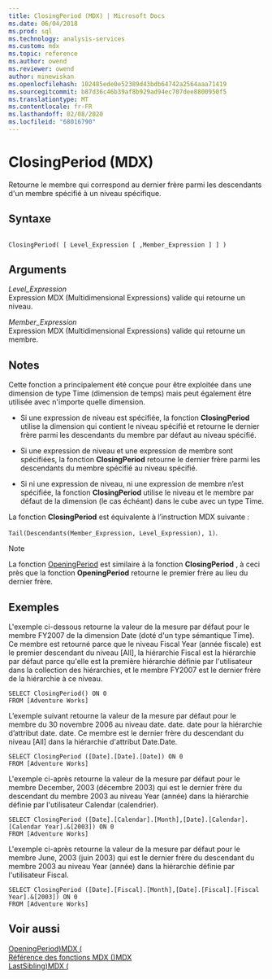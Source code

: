 ```yaml
---
title: ClosingPeriod (MDX) | Microsoft Docs
ms.date: 06/04/2018
ms.prod: sql
ms.technology: analysis-services
ms.custom: mdx
ms.topic: reference
ms.author: owend
ms.reviewer: owend
author: minewiskan
ms.openlocfilehash: 102485ede0e52389d43bdb64742a2564aaa71419
ms.sourcegitcommit: b87d36c46b39af8b929ad94ec707dee8800950f5
ms.translationtype: MT
ms.contentlocale: fr-FR
ms.lasthandoff: 02/08/2020
ms.locfileid: "68016790"
---
```

# <a name="closingperiod-mdx"></a>ClosingPeriod (MDX)


  Retourne le membre qui correspond au dernier frère parmi les descendants d'un membre spécifié à un niveau spécifique.  
  
## <a name="syntax"></a>Syntaxe  
  
```  
  
ClosingPeriod( [ Level_Expression [ ,Member_Expression ] ] )  
```  
  
## <a name="arguments"></a>Arguments  
 *Level_Expression*  
 Expression MDX (Multidimensional Expressions) valide qui retourne un niveau.  
  
 *Member_Expression*  
 Expression MDX (Multidimensional Expressions) valide qui retourne un membre.  
  
## <a name="remarks"></a>Notes  
 Cette fonction a principalement été conçue pour être exploitée dans une dimension de type Time (dimension de temps) mais peut également être utilisée avec n'importe quelle dimension.  
  
-   Si une expression de niveau est spécifiée, la fonction **ClosingPeriod** utilise la dimension qui contient le niveau spécifié et retourne le dernier frère parmi les descendants du membre par défaut au niveau spécifié.  
  
-   Si une expression de niveau et une expression de membre sont spécifiées, la fonction **ClosingPeriod** retourne le dernier frère parmi les descendants du membre spécifié au niveau spécifié.  
  
-   Si ni une expression de niveau, ni une expression de membre n’est spécifiée, la fonction **ClosingPeriod** utilise le niveau et le membre par défaut de la dimension (le cas échéant) dans le cube avec un type Time.  
  
 La fonction **ClosingPeriod** est équivalente à l’instruction MDX suivante :  
  
 `Tail(Descendants(Member_Expression, Level_Expression), 1)`.  
  
> [!NOTE]  
>  La fonction [OpeningPeriod](../mdx/openingperiod-mdx.md) est similaire à la fonction **ClosingPeriod** , à ceci près que la fonction **OpeningPeriod** retourne le premier frère au lieu du dernier frère.  
  
## <a name="examples"></a>Exemples  
 L'exemple ci-dessous retourne la valeur de la mesure par défaut pour le membre FY2007 de la dimension Date (doté d'un type sémantique Time). Ce membre est retourné parce que le niveau Fiscal Year (année fiscale) est le premier descendant du niveau [All], la hiérarchie Fiscal est la hiérarchie par défaut parce qu'elle est la première hiérarchie définie par l'utilisateur dans la collection des hiérarchies, et le membre FY2007 est le dernier frère de la hiérarchie à ce niveau.  
  
```  
SELECT ClosingPeriod() ON 0  
FROM [Adventure Works]  
```  
  
 L’exemple suivant retourne la valeur de la mesure par défaut pour le membre du 30 novembre 2006 au niveau date. date. date pour la hiérarchie d’attribut date. date. Ce membre est le dernier frère du descendant du niveau [All] dans la hiérarchie d'attribut Date.Date.  
  
```  
SELECT ClosingPeriod ([Date].[Date].[Date]) ON 0  
FROM [Adventure Works]  
```  
  
 L'exemple ci-après retourne la valeur de la mesure par défaut pour le membre December, 2003 (décembre 2003) qui est le dernier frère du descendant du membre 2003 au niveau Year (année) dans la hiérarchie définie par l'utilisateur Calendar (calendrier).  
  
```  
SELECT ClosingPeriod ([Date].[Calendar].[Month],[Date].[Calendar].[Calendar Year].&[2003]) ON 0  
FROM [Adventure Works]  
```  
  
 L'exemple ci-après retourne la valeur de la mesure par défaut pour le membre June, 2003 (juin 2003) qui est le dernier frère du descendant du membre 2003 au niveau Year (année) dans la hiérarchie définie par l'utilisateur Fiscal.  
  
```  
SELECT ClosingPeriod ([Date].[Fiscal].[Month],[Date].[Fiscal].[Fiscal Year].&[2003]) ON 0  
FROM [Adventure Works]  
```  
  
## <a name="see-also"></a>Voir aussi  
 [OpeningPeriod&#41;MDX &#40;](../mdx/openingperiod-mdx.md)   
 [Référence des fonctions MDX &#40;&#41;MDX](../mdx/mdx-function-reference-mdx.md)   
 [LastSibling&#41;MDX &#40;](../mdx/lastsibling-mdx.md)  
  
  
